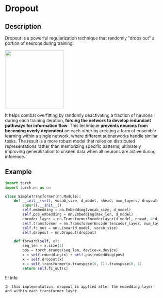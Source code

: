 # Dropout

## Description

Dropout is a powerful regularization technique that randomly "drops out" a portion of neurons during training.

<img src="image1.png" style="width:2in" />

It helps combat overfitting by randomly deactivating a fraction of neurons during each training iteration, **forcing the network to develop redundant pathways for information flow**.
This technique **prevents neurons from becoming overly dependent** on each other by creating a form of ensemble learning within a single network, where different subnetworks handle similar tasks.
The result is a more robust model that relies on distributed representations rather than memorizing specific patterns, ultimately improving generalization to unseen data when all neurons are active during inference.

## Example

```python
import torch
import torch.nn as nn

class SimpleTransformer(nn.Module):
    def __init__(self, vocab_size, d_model, nhead, num_layers, dropout=0.1, max_len=1000):
        super().__init__()
        self.embedding = nn.Embedding(vocab_size, d_model)
        self.pos_embedding = nn.Embedding(max_len, d_model)
        encoder_layer = nn.TransformerEncoderLayer(d_model, nhead, 4*d_model, dropout)
        self.transformer = nn.TransformerEncoder(encoder_layer, num_layers)
        self.fc_out = nn.Linear(d_model, vocab_size)
        self.dropout = nn.Dropout(dropout)

    def forward(self, x):
        seq_len = x.size(1)
        pos = torch.arange(seq_len, device=x.device)
        x = self.embedding(x) + self.pos_embedding(pos)
        x = self.dropout(x)
        x = self.transformer(x.transpose(0, 1)).transpose(0, 1)
        return self.fc_out(x)
```

!!! info

    In this implementation, dropout is applied after the embedding layer and within each transformer layer.
